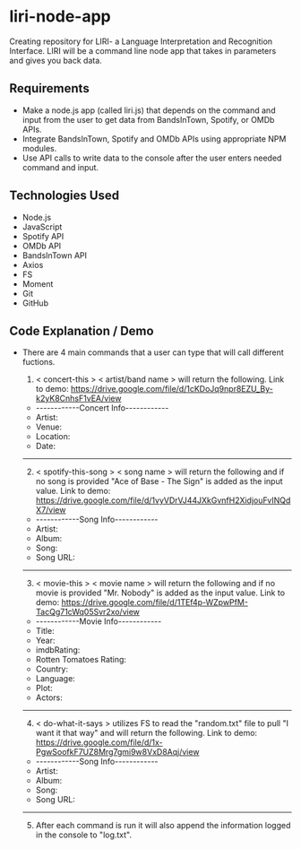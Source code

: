 # liri-node-app
Creating repository for LIRI- a Language Interpretation and Recognition Interface. LIRI will be a command line node app that takes in parameters and gives you back data.

## Requirements
- Make a node.js app (called liri.js) that depends on the command and input from the user to get data from BandsInTown, Spotify, or OMDb APIs. 
- Integrate BandsInTown, Spotify and OMDb APIs using appropriate NPM modules.
- Use API calls to write data to the console after the user enters needed command and input.

## Technologies Used
- Node.js
- JavaScript
- Spotify API
- OMDb API
- BandsInTown API
- Axios
- FS
- Moment
- Git
- GitHub

## Code Explanation / Demo
- There are 4 main commands that a user can type that will call different fuctions.
  1) < concert-this > < artist/band name > will return the following.
    Link to demo: https://drive.google.com/file/d/1cKDoJq9npr8EZU_By-k2yK8CnhsF1vEA/view

    - ------------Concert Info------------
    - Artist: 
    - Venue: 
    - Location:
    - Date: 
    - ------------------------------------

  2) < spotify-this-song > < song name > will return the following and if no song is provided "Ace of Base - The Sign" is added as the input value.
      Link to demo:
      https://drive.google.com/file/d/1vyVDrVJ44JXkGvnfH2XidjouFvINQdX7/view

    - ------------Song Info------------
    - Artist:
    - Album: 
    - Song:
    - Song URL: 
    - ---------------------------------

  3) < movie-this > < movie name > will return the following and if no movie is provided "Mr. Nobody" is added as the input value.
      Link to demo:
      https://drive.google.com/file/d/1TEf4p-WZpwPfM-TacQg71cWq05Svr2xo/view

    - ------------Movie Info------------
    - Title:
    - Year: 
    - imdbRating:
    - Rotten Tomatoes Rating:
    - Country: 
    - Language:
    - Plot:
    - Actors: 
    - ----------------------------------
  4) < do-what-it-says > utilizes FS to read the "random.txt" file to pull "I want it that way" and will return the following.
      Link to demo:
      https://drive.google.com/file/d/1x-PgwSoofkF7UZ8Mrg7gmi9w8VxD8Aqj/view
      
    - ------------Song Info------------
    - Artist:
    - Album: 
    - Song:
    - Song URL: 
    - ---------------------------------
  5) After each command is run it will also append the information logged in the console to "log.txt".

